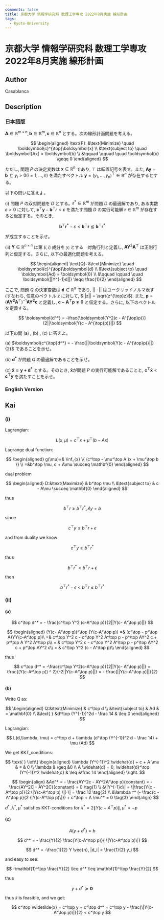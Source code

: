 ```yaml
---
comments: false
title: 京都大学 情報学研究科 数理工学専攻 2022年8月実施 線形計画
tags:
  - Kyoto-University
---
```

# 京都大学 情報学研究科 数理工学専攻 2022年8月実施 線形計画

## **Author**
Casablanca

## **Description**
### 日本語版
$\boldsymbol{A} \in \mathbb{R}^{m \times n},\boldsymbol{b} \in \mathbb{R}^m,\boldsymbol{c} \in \mathbb{R}^n$ とする。次の線形計画問題を考える。

$$
\begin{aligned}
\text{P}: &\text{Minimize} \quad \boldsymbol{c}^{\top}\boldsymbol{x} \\
&\text{subject to} \quad \boldsymbol{Ax} = \boldsymbol{b} \\
&\qquad \qquad \quad \boldsymbol{x} \geqq 0
\end{aligned}
$$

ただし, 問題 $P$ の決定変数は $\boldsymbol{x} \in \mathbb{R}^n$ であり, $\top$ は転置記号を表す。また, $\boldsymbol{Ay} = \boldsymbol{b}$ と $y_i > 0(i = 1,\dots,n)$ を満たすベクトル $\boldsymbol{y} = (y_1,\dots,y_n)^{\top} \in \mathbb{R}^n$ が存在するとする。

以下の問いに答えよ。

(i) 問題 $P$ の双対問題を $D$ とする。$\boldsymbol{r^*} \in \mathbb{R}^m$ が問題 $D$ の最適解であり, ある実数 $\varepsilon > 0$ に対して, $\boldsymbol{c}^{\top}\boldsymbol{y} - \boldsymbol{b}^{\top}r < \varepsilon$ を満たす問題 $D$ の実行可能解 $\boldsymbol{r} \in \mathbb{R}^m$ が存在すると仮定する。そのとき,

$$
\boldsymbol{b}^{\top}\boldsymbol{r^*} - \varepsilon < \boldsymbol{b}^{\top}\boldsymbol{r} \leqq \boldsymbol{b}^{\top}\boldsymbol{r^*}
$$

が成立することを示せ。

(ii) $\boldsymbol{Y} \in \mathbb{R}^{n \times n}$ は第 $(i,i)$ 成分を $y_i$ とする　対角行列と定義し, $\boldsymbol{AY}^2\boldsymbol{A}^{\top}$ は正則行列と仮定する。さらに, 以下の最適化問題を考える。

$$
\begin{aligned}
\text{Q}: &\text{Minimize} \quad \boldsymbol{c}^{\top}\boldsymbol{d} \\
&\text{subject to} \quad \boldsymbol{Ad} = \boldsymbol{0} \\
&\qquad \qquad \quad \boldsymbol{||Y^{-1}d||} \leqq \frac{1}{2}
\end{aligned}
$$

ここで, 問題 $Q$ の決定変数は $\boldsymbol{d} \in \mathbb{R}^n$ であり, $||\cdot||$ はユークリッドノルマ表す (すなわち, 任意のベクトル $z$ に対して, $||z|| = \sqrt{z^{\top}z}$). また, $\boldsymbol{p} = (\boldsymbol{AY^2A}^{\top})^{-1}\boldsymbol{AY^2c}$ と定義し, $\boldsymbol{c - A^{\top}p \neq 0}$ と仮定する。さらに, 以下のベクトルを定義する。

$$
\boldsymbol{d^*} = -\frac{\boldsymbol{Y^2(c - A^{\top}p)}}{2||\boldsymbol{Y(c - A^{\top}p)}||}
$$

以下の問 (a) , (b) , $(c)$ に答えよ。

(a) $\boldsymbol{c^{\top}d^*} = - \frac{||\boldsymbol{Y(c - A^{\top}p)}||}{2}$ であることを示せ。

(b) $\boldsymbol{d^*}$ が問題 $Q$ の最適解であることを示せ。

$(c)$ $\boldsymbol{\tilde{x} = y + d^*}$ とする。そのとき, $\boldsymbol{\tilde{x}}$が問題 $P$ の実行可能解であることと, $\boldsymbol{c^{\top}\tilde{x}} < \boldsymbol{c^{\top}y}$ を満たすことを示せ。

### English Version


## **Kai**
### (i)
Lagrangian:

$$
L(x,\mu) = c^\top x + \mu^\top(b-Ax)
$$

Lagrange dual function:

$$
\begin{aligned}
g(\mu)=& \inf_{x} \{ (c^\top - \mu^\top A )x + \mu^\top b \} \\
=&b^\top \mu, c + A\mu \succeq \mathbf{0}
\end{aligned}
$$

dual problem

$$
\begin{aligned}
D:&\text{Maximize} & b^\top \mu  \\
&\text{subject to} & c - A\mu \succeq \mathbf{0}
\end{aligned}
$$

thus

$$
b^\top r \geq b^\top r^*, Ay = b
$$

since

$$
c^\top y \leq  b^\top r + \epsilon
$$

and from duality we know

$$
c^\top y \geq b^\top r^*
$$

thus

$$
b^\top r^* < b^\top r + \epsilon
$$

then

$$
b^\top r^* - \epsilon < b^\top r \leq b^\top r^*
$$


### (ii)
#### (a)

$$
c^\top d^* = - \frac{c^\top Y^2 (c-A^\top p)}{2||Y(c- A^\top p)||}
$$

$$
\begin{aligned}
(Y(c- A^\top p))^\top (Y(c-A^\top p)) =& (c^\top - p^\top A)YY(c-A^\top p)\\
=& c^\top Y^2 c - c^\top Y^2 A^\top p - p^\top AY^2 c + p^\top A Y^2 A^\top p\\
= & c^\top Y^2 c - c^\top Y^2 A^\top p - p^\top AY^2 c + p^\top AY^2 c\\
= & c^\top Y^2 (c - A^\top p)\\
\end{aligned}
$$

thus

$$
c^\top d^* = -\frac{c^\top Y^2(c-A^\top p)}{2||Y(c- A^\top p)||} = \frac{(Y(c-A^\top p)) ^ 2}{-2||Y(c-A^\top p)||} = - \frac{||Y(c-A^\top p)||}{2}
$$

#### (b)
Write Q as:

$$
\begin{aligned}
Q:&\text{Minimize} & c^\top d \\
&\text{subject to} & Ad & = \mathbf{0} \\
&\text{ } &d^\top (Y^{-1})^2d - \frac 14 & \leq 0
\end{aligned}
$$

Lagrangian:

$$
L(d,\lambda, \mu) = c^\top d + \lambda (d^\top (Y^{-1})^2 d - \frac 14) + \mu (Ad)
$$

We get KKT_conditions:

$$
\text{ } \left\{
\begin{aligned}
\lambda (Y^{-1})^2 \widehat{d} + c + A \mu & = & 0 \\
\lambda   & \geq &0 \\
A \widehat{d} =  0, \widehat{d}^\top (Y^{-1})^2 \widehat{d} & \leq &\frac  14
\end{aligned}
\right.
$$

$$
\begin{align}
&Ad^* = - \frac{AY^2c - AY^2A^\top p}{constant} = - \frac{AY^2C - AY^2C}{constant} = 0 \tag{1} \\
&\|Y^{-1}d\| = \|\frac{Y(c - A^\top p)}{2 \|Y(c-A^\top p) \|} \| = \frac 12 \tag{2} \\
&\lambda ^* (- \frac{c - A^\top p}{2 \|Y(c-A^\top p)\|}) + c^\top + A \mu^* = 0 \tag{3}
\end{align}
$$

$d^*, \lambda^* , \mu^*$ satisfies KKT-conditions for $\lambda ^* = 2\|Y(c-A^\top p)\|, \mu^* = -p$

#### $(c)$
$$
A(y+d^*) = b
$$

$$
d^* = - \frac{Y}{2} \frac{Y(c-A^\top p)}{ \|Y(c-A^\top p)\|}
$$

$$
d^* = -\frac{1}{2} Y \vec{n}, |d_i| < \frac{1}{2} y_i
$$

and easy to see:

$$
-\mathbf{1}^\top \frac{Y}{2} \leq d^* \leq \mathbf{1}^\top \frac{Y}{2}
$$

thus

$$
y + d^* \succeq \mathbf{0}
$$

thus $\widetilde{x}$ is feasible, and we get:

$$
c^\top \widetilde{x} = c^\top y + c^\top d^* = c^\top y - \frac{\|Y(c-A^\top p)\|}{2} < c^\top y
$$

